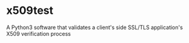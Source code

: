 x509test
========

A Python3 software that validates a client's side SSL/TLS application's X509 verification process
